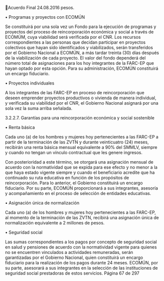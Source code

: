 Acuerdo Final 
24.08.2016 
pesos. 
 
• Programas y proyectos con ECOMÚN  
 
Se  constituirá  por  una  sola  vez  un  Fondo  para  la  ejecución  de  programas  y  proyectos  del  proceso  de 
reincorporación económica y social a través de ECOMÚM, cuya viabilidad será verificada por el CNR. Los 
recursos correspondientes a las personas que decidan participar en proyectos colectivos que hayan sido 
identificados y viabilizados, serán transferidos por el Gobierno Nacional a ECOMÚN,  a más tardar treinta 
(30) días después de la viabilización de cada proyecto. El valor del fondo dependerá del número total de 
asignaciones  para  los  hoy  integrantes  de  la  FARC-EP  que  hayan  optado  por  esta  opción.  Para  su 
administración, ECOMÚN constituirá un encargo fiduciario. 
 
 
 
• Proyectos individuales 
 
A  los  integrantes  de  las  FARC-EP  en  proceso  de  reincorporación  que  deseen  emprender  proyectos 
productivos o vivienda de manera individual, y verificada su viabilidad por el CNR, el Gobierno Nacional 
asignará por una sola vez la suma arriba señalada. 
 
3.2.2.7. Garantías para una reincorporación económica y social sostenible 
 
• Renta básica 
 
Cada uno (a) de los hombres y mujeres hoy pertenecientes a las FARC-EP a partir de la terminación de las 
ZVTN  y  durante  veinticuatro  (24)  meses,  recibirán  una  renta  básica  mensual  equivalente  a  90%  del 
SMMLV, siempre y cuando no tengan un vínculo contractual que les genere ingresos.  
 
Con posterioridad a este término, se otorgará una asignación mensual de acuerdo con la normatividad 
que se expida para ese efecto y no menor a la que haya estado vigente siempre y cuando el beneficiario 
acredite que ha continuado su ruta educativa en función de los propósitos de reincorporación. Para lo 
anterior,  el  Gobierno  constituirá  un  encargo  fiduciario.  Por  su  parte,  ECOMÚN  proporcionará  a  sus 
integrantes, asesoría y acompañamiento en el proceso de selección de entidades educativas. 
 
• Asignación única de normalización 
 
Cada uno (a) de los hombres y mujeres hoy pertenecientes a las FARC-EP, al momento de la terminación 
de las ZVTN, recibirá una asignación única de normalización equivalente a 2 millones de pesos. 
 
• Seguridad social 
 
Las sumas correspondientes a los pagos por concepto de seguridad social en salud y pensiones de acuerdo 
con la normatividad vigente para quienes no se encuentren vinculados a actividades remuneradas, serán 
garantizadas por el Gobierno Nacional, quien constituirá un encargo fiduciario para la realización de los 
pagos  durante  24  meses.  ECOMÚN,  por  su  parte,  asesorará  a  sus  integrantes  en  la  selección  de  las 
instituciones de seguridad social prestadoras de estos servicios. 
Página 67 de 297 
 

